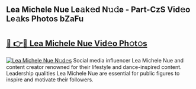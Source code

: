 ## Lea Michele Nue Le𝚊k𝚎d N𝚞𝚍e - Part-CzS Vid𝚎o Le𝚊ks Photos bZaFu

# <h2><a href="http://fb5uaa.evod.top/?m=Lea+Michele+Nue">🔗 👉🔴 Lea Michele Nue Vid𝚎o Ph𝚘t𝚘s</a></h2>

[![Lea Michele Nue N𝚞d𝚎s](https://i.imgur.com/8V9OHl7.gif)](http://fb5uaa.evod.top/?m=Lea+Michele+Nue)
Social media influencer Lea Michele Nue and content creator renowned for their lifestyle and dance-inspired content. Leadership qualities Lea Michele Nue are essential for public figures to inspire and motivate their followers. 
